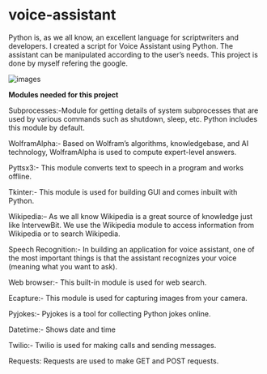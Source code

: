 # voice-assistant

Python is, as we all know, an excellent language for scriptwriters and developers. I created a script for Voice Assistant using Python. The assistant can be manipulated according to the user’s needs. This project is done by myself refering the google. 

![images](https://github.com/Keshala09/voice-assistant/assets/105196447/b4bd143b-339c-40ec-9aa5-ec1720d81f02)


**Modules needed for this project**

Subprocesses:-Module for getting details of system subprocesses that are used by various commands such as shutdown, sleep, etc. Python includes this module by default. 

WolframAlpha:- Based on Wolfram’s algorithms, knowledgebase, and AI technology, WolframAlpha is used to compute expert-level answers. 

Pyttsx3:- This module converts text to speech in a program and works offline. 

Tkinter:- This module is used for building GUI and comes inbuilt with Python.  

Wikipedia:– As we all know Wikipedia is a great source of knowledge just like IntervewBit. We use the Wikipedia module to access information from Wikipedia or to search Wikipedia. 

Speech Recognition:- In building an application for voice assistant, one of the most important things is that the assistant recognizes your voice (meaning what you want to ask). 

Web browser:- This built-in module is used for web search.

Ecapture:- This module is used for capturing images from your camera.

Pyjokes:- Pyjokes is a tool for collecting Python jokes online. 

Datetime:- Shows date and time

Twilio:- Twilio is used for making calls and sending messages.

Requests: Requests are used to make GET and POST requests. 

